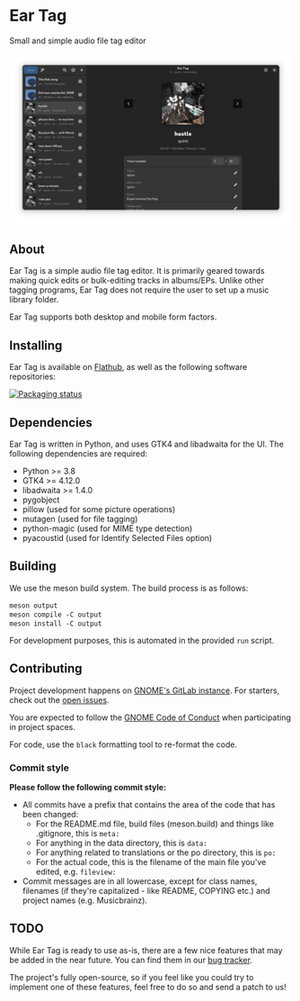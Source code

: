 # Ear Tag

Small and simple audio file tag editor

![Screenshot](data/screenshot-scaled.png)

## About

Ear Tag is a simple audio file tag editor. It is primarily geared towards making quick edits or bulk-editing tracks in albums/EPs. Unlike other tagging programs, Ear Tag does not require the user to set up a music library folder.

Ear Tag supports both desktop and mobile form factors.

## Installing

Ear Tag is available on [Flathub](https://flathub.org/apps/details/app.drey.EarTag), as well as the following software repositories:

[![Packaging status](https://repology.org/badge/vertical-allrepos/eartag.svg)](https://repology.org/project/eartag/versions)

## Dependencies

Ear Tag is written in Python, and uses GTK4 and libadwaita for the UI. The following dependencies are required:

- Python >= 3.8
- GTK4 >= 4.12.0
- libadwaita >= 1.4.0
- pygobject
- pillow (used for some picture operations)
- mutagen (used for file tagging)
- python-magic (used for MIME type detection)
- pyacoustid (used for Identify Selected Files option)

## Building

We use the meson build system. The build process is as follows:

```
meson output
meson compile -C output
meson install -C output
```

For development purposes, this is automated in the provided `run` script.

## Contributing

Project development happens on [GNOME's GitLab instance](https://gitlab.gnome.org/World/eartag). For starters, check out the [open issues](https://gitlab.gnome.org/World/eartag/-/issues).

You are expected to follow the [GNOME Code of Conduct](https://wiki.gnome.org/Foundation/CodeOfConduct) when participating in project spaces.

For code, use the `black` formatting tool to re-format the code.

### Commit style

**Please follow the following commit style:**

 - All commits have a prefix that contains the area of the code that has been changed:
   - For the README.md file, build files (meson.build) and things like .gitignore, this is `meta:`
   - For anything in the data directory, this is `data:`
   - For anything related to translations or the po directory, this is `po:`
   - For the actual code, this is the filename of the main file you've edited, e.g. `fileview:`
 - Commit messages are in all lowercase, except for class names, filenames (if they're capitalized - like README, COPYING etc.) and project names (e.g. Musicbrainz).

## TODO

While Ear Tag is ready to use as-is, there are a few nice features that may be added in the near future. You can find them in our [bug tracker](https://gitlab.gnome.org/World/eartag/-/issues/?label_name%5B%5D=feature%20request).

The project's fully open-source, so if you feel like you could try to implement one of these features, feel free to do so and send a patch to us!
